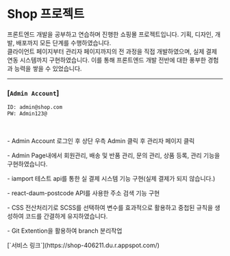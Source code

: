 <h1>Shop 프로젝트</h1>

<p>프론트엔드 개발을 공부하고 연습하며 진행한 쇼핑몰 프로젝트입니다. 기획, 디자인, 개발, 배포까지 모든 단계를 수행하였습니다.<br> 클라이언트 페이지부터 관리자 페이지까지의 전 과정을 직접 개발하였으며, 실제 결제 연동 시스템까지 구현하였습니다. 이를 통해 프론트엔드 개발 전반에 대한 풍부한 경험과 능력을 쌓을 수 있었습니다.</p>

<hr/>

### [`Admin Account`]

```bash
ID: admin@shop.com
PW: Admin123@
```

<br>
<p>- Admin Account 로그인 후 상단 우측 Admin 클릭 후 관리자 페이지 클릭</p>
<p>- Admin Page내에서 회원관리, 배송 및 반품 관리, 문의 관리, 상품 등록, 관리 기능을 구현하였습니다.</p>
<p>- iamport 테스트 api를 통한 실 결제 시스템 기능 구현(실제 결제가 되지 않습니다.)</p>
<p>- react-daum-postcode API를 사용한 주소 검색 기능 구현</p>
<p>- CSS 전산처리기로 SCSS를 선택하여 변수를 효과적으로 활용하고 중첩된 규칙을 생성하여 코드를 간결하게 유지하였습니다.</p>
<p>- Git Extention을 활용하여 branch 분리작업</p>
[`서비스 링크`](https://shop-406211.du.r.appspot.com/)
